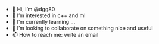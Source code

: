 - 👋 Hi, I’m @dgg80
- 👀 I’m interested in c++ and ml
- 🌱 I’m currently learning ...
- 💞️ I’m looking to collaborate on something nice and useful
- 📫 How to reach me: write an email

<!---
dgg80/dgg80 is a ✨ special ✨ repository because its `README.md` (this file) appears on your GitHub profile.
You can click the Preview link to take a look at your changes.
--->
